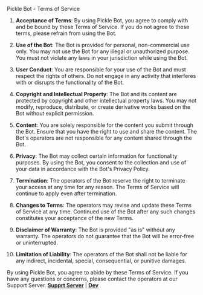 
Pickle Bot - Terms of Service

1. **Acceptance of Terms**:
   By using Pickle Bot, you agree to comply with and be bound by these Terms of Service. If you do not agree to these terms, please refrain from using the Bot.

2. **Use of the Bot**:
   The Bot is provided for personal, non-commercial use only. You may not use the Bot for any illegal or unauthorized purpose. You must not violate any laws in your jurisdiction while using the Bot.

3. **User Conduct**:
   You are responsible for your use of the Bot and must respect the rights of others. Do not engage in any activity that interferes with or disrupts the functionality of the Bot.

4. **Copyright and Intellectual Property**:
   The Bot and its content are protected by copyright and other intellectual property laws. You may not modify, reproduce, distribute, or create derivative works based on the Bot without explicit permission.

5. **Content**:
   You are solely responsible for the content you submit through the Bot. Ensure that you have the right to use and share the content. The Bot's operators are not responsible for any content shared through the Bot.

6. **Privacy**:
   The Bot may collect certain information for functionality purposes. By using the Bot, you consent to the collection and use of your data in accordance with the Bot's Privacy Policy.

7. **Termination**:
   The operators of the Bot reserve the right to terminate your access at any time for any reason. The Terms of Service will continue to apply even after termination.

8. **Changes to Terms**:
   The operators may revise and update these Terms of Service at any time. Continued use of the Bot after any such changes constitutes your acceptance of the new Terms.

9. **Disclaimer of Warranty**:
   The Bot is provided "as is" without any warranty. The operators do not guarantee that the Bot will be error-free or uninterrupted.

10. **Limitation of Liability**:
    The operators of the Bot shall not be liable for any indirect, incidental, special, consequential, or punitive damages.

By using Pickle Bot, you agree to abide by these Terms of Service. If you have any questions or concerns, please contact the operators at our Support Server. [ **Supprt Server**](https://discord.gg/KfgGTt7CWk) | [ **Dev**](https://discord.com/users/623829287459487744/)
